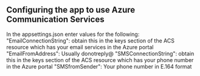 

 Configuring the app to use Azure Communication Services
------------------------
In the appsettings.json enter values for the following:
  "EmailConnectionString": obtain this in the keys section of the ACS resource which has your email services in the Azure portal
  "EmailFromAddress": Usually donotreply@<your email domain>
  "SMSConnectionString": obtain this in the keys section of the ACS resource which has your phone number in the Azure portal
  "SMSfromSender": Your phone number in E.164 format